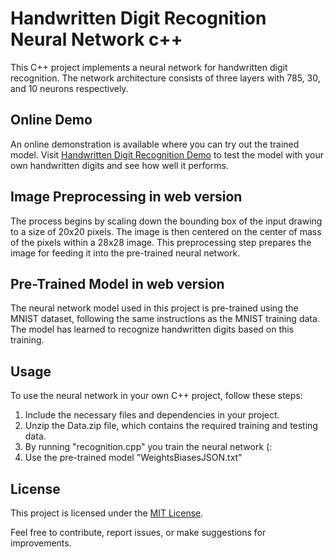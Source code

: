 # Handwritten Digit Recognition Neural Network с++

This C++ project implements a neural network for handwritten digit recognition. The network architecture consists of three layers with 785, 30, and 10 neurons respectively.

## Online Demo

An online demonstration is available where you can try out the trained model. Visit [Handwritten Digit Recognition Demo](https://handwritten-digit-recognition-demonstration.tiiny.site) to test the model with your own handwritten digits and see how well it performs.

## Image Preprocessing in web version

The process begins by scaling down the bounding box of the input drawing to a size of 20x20 pixels. The image is then centered on the center of mass of the pixels within a 28x28 image. This preprocessing step prepares the image for feeding it into the pre-trained neural network.

## Pre-Trained Model in web version

The neural network model used in this project is pre-trained using the MNIST dataset, following the same instructions as the MNIST training data. The model has learned to recognize handwritten digits based on this training.

## Usage

To use the neural network in your own C++ project, follow these steps:
1. Include the necessary files and dependencies in your project.
2. Unzip the Data.zip file, which contains the required training and testing data.
3. By running "recognition.cpp" you train the neural network (:
4. Use the pre-trained model "WeightsBiasesJSON.txt"

## License

This project is licensed under the [MIT License](LICENSE).

Feel free to contribute, report issues, or make suggestions for improvements.

